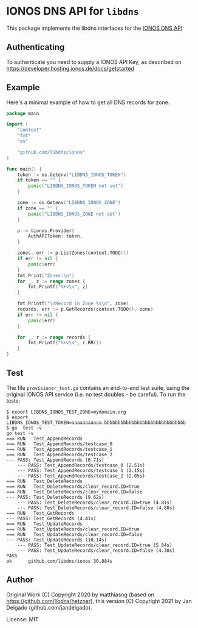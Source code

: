 # IONOS DNS API for `libdns`

This package implements the libdns interfaces for the [IONOS DNS
API](https://developer.hosting.ionos.de/docs/dns)

## Authenticating

To authenticate you need to supply a IONOS API Key, as described on
https://developer.hosting.ionos.de/docs/getstarted

## Example

Here's a minimal example of how to get all DNS records for zone.

```go
package main

import (
	"context"
	"fmt"
	"os"

	"github.com/libdns/ionos"
)

func main() {
	token := os.Getenv("LIBDNS_IONOS_TOKEN")
	if token == "" {
		panic("LIBDNS_IONOS_TOKEN not set")
	}

	zone := os.Getenv("LIBDNS_IONOS_ZONE")
	if zone == "" {
		panic("LIBDNS_IONOS_ZONE not set")
	}

	p := &ionos.Provider{
		AuthAPIToken: token,
	}

	zones, err := p.ListZones(context.TODO())
	if err != nil {
		panic(err)
	}
	fmt.Print("Zones:\n")
	for _, z := range zones {
		fmt.Printf("%+v\n", z)
	}

	fmt.Printf("\nRecord in Zone %s\n", zone)
	records, err := p.GetRecords(context.TODO(), zone)
	if err != nil {
		panic(err)
	}

	for _, r := range records {
		fmt.Printf("%+v\n", r.RR())
	}
}
```

## Test

The file `provisioner_test.go` contains an end-to-end test suite, using the
original IONOS API service (i.e. no test doubles - be careful). To run the
tests:

```console
$ export LIBDNS_IONOS_TEST_ZONE=mydomain.org
$ export LIBDNS_IONOS_TEST_TOKEN=aaaaaaaaaaa.bbbbbbbbbbbbbbbbbbbbbbbbbbbbbb
$ go  test -v
go test -v
=== RUN   Test_AppendRecords
=== RUN   Test_AppendRecords/testcase_0
=== RUN   Test_AppendRecords/testcase_1
=== RUN   Test_AppendRecords/testcase_2
--- PASS: Test_AppendRecords (6.71s)
    --- PASS: Test_AppendRecords/testcase_0 (2.51s)
    --- PASS: Test_AppendRecords/testcase_1 (2.15s)
    --- PASS: Test_AppendRecords/testcase_2 (2.05s)
=== RUN   Test_DeleteRecords
=== RUN   Test_DeleteRecords/clear_record.ID=true
=== RUN   Test_DeleteRecords/clear_record.ID=false
--- PASS: Test_DeleteRecords (9.62s)
    --- PASS: Test_DeleteRecords/clear_record.ID=true (4.81s)
    --- PASS: Test_DeleteRecords/clear_record.ID=false (4.80s)
=== RUN   Test_GetRecords
--- PASS: Test_GetRecords (4.41s)
=== RUN   Test_UpdateRecords
=== RUN   Test_UpdateRecords/clear_record.ID=true
=== RUN   Test_UpdateRecords/clear_record.ID=false
--- PASS: Test_UpdateRecords (10.14s)
    --- PASS: Test_UpdateRecords/clear_record.ID=true (5.84s)
    --- PASS: Test_UpdateRecords/clear_record.ID=false (4.30s)
PASS
ok  	github.com/libdns/ionos	30.884s
```

## Author

Original Work (C) Copyright 2020 by matthiasng (based on https://github.com/libdns/hetzner),
this version (C) Copyright 2021 by Jan Delgado (github.com/jandelgado).

License: MIT

